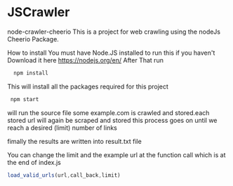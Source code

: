 # JSCrawler

node-crawler-cheerio
This is a project for web crawling using the nodeJs Cheerio Package.

How to install
You must have Node.JS installed to run this if you haven't
Download it here https://nodejs.org/en/
After That run
```javascript
  npm install 

```
	
This will install all the packages required for this project
```javascript
 npm start 

```

will run the source file
 some example.com is crawled and stored.each stored url will again be scraped and stored this process goes on until we reach a desired (limit) number of links 
 
 fimally the results are written into result.txt file

 You can change the limit and the example url at the function call which is at the end of index.js 

```javascript
load_valid_urls(url,call_back,limit)

```